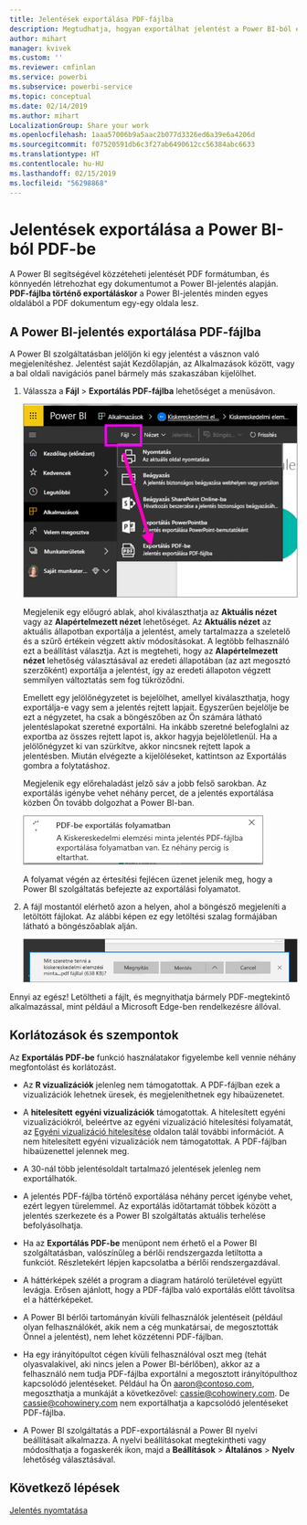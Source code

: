 ```yaml
---
title: Jelentések exportálása PDF-fájlba
description: Megtudhatja, hogyan exportálhat jelentést a Power BI-ból egy PDF-fájlba.
author: mihart
manager: kvivek
ms.custom: ''
ms.reviewer: cmfinlan
ms.service: powerbi
ms.subservice: powerbi-service
ms.topic: conceptual
ms.date: 02/14/2019
ms.author: mihart
LocalizationGroup: Share your work
ms.openlocfilehash: 1aaa57006b9a5aac2b077d3326ed6a39e6a4206d
ms.sourcegitcommit: f07520591db6c3f27ab6490612cc56384abc6633
ms.translationtype: HT
ms.contentlocale: hu-HU
ms.lasthandoff: 02/15/2019
ms.locfileid: "56298868"
---
```

# <a name="export-reports-from-power-bi-to-pdf"></a>Jelentések exportálása a Power BI-ból PDF-be
A Power BI segítségével közzéteheti jelentését PDF formátumban, és könnyedén létrehozhat egy dokumentumot a Power BI-jelentés alapján. **PDF-fájlba történő exportáláskor** a Power BI-jelentés minden egyes oldalából a PDF dokumentum egy-egy oldala lesz.

## <a name="how-to-export-your-power-bi-report-to-pdf"></a>A Power BI-jelentés exportálása PDF-fájlba
A Power BI szolgáltatásban jelöljön ki egy jelentést a vásznon való megjelenítéshez. Jelentést saját Kezdőlapján, az Alkalmazások között, vagy a bal oldali navigációs panel bármely más szakaszában kijelölhet.

1. Válassza a **Fájl** > **Exportálás PDF-fájlba** lehetőséget a menüsávon.

    ![Válassza a Fájl lehetőséget a menüsávon, majd az Exportálás PDF-be elemre mutató nyilat](media/end-user-pdf/power-bi-export-pdf.png)

    Megjelenik egy előugró ablak, ahol kiválaszthatja az **Aktuális nézet** vagy az **Alapértelmezett nézet** lehetőséget.  Az **Aktuális nézet** az aktuális állapotban exportálja a jelentést, amely tartalmazza a szeletelő és a szűrő értékein végzett aktív módosításokat.  A legtöbb felhasználó ezt a beállítást választja.  Azt is megteheti, hogy az **Alapértelmezett nézet** lehetőség választásával az eredeti állapotában (az azt megosztó szerzőként) exportálja a jelentést, így az eredeti állapoton végzett semmilyen változtatás sem fog tükröződni.
    
    Emellett egy jelölőnégyzetet is bejelölhet, amellyel kiválaszthatja, hogy exportálja-e vagy sem a jelentés rejtett lapjait.  Egyszerűen bejelölje be ezt a négyzetet, ha csak a böngészőben az Ön számára látható jelentéslapokat szeretné exportálni.  Ha inkább szeretné belefoglalni az exportba az összes rejtett lapot is, akkor hagyja bejelöletlenül.  Ha a jelölőnégyzet ki van szürkítve, akkor nincsnek rejtett lapok a jelentésben.  Miután elvégezte a kijelöléseket, kattintson az Exportálás gombra a folytatáshoz.
    
    Megjelenik egy előrehaladást jelző sáv a jobb felső sarokban. Az exportálás igénybe vehet néhány percet, de a jelentés exportálása közben Ön tovább dolgozhat a Power BI-ban.

    ![Exportálás előrehaladása üzenet](media/end-user-pdf/power-bi-export-message.png)

    A folyamat végén az értesítési fejlécen üzenet jelenik meg, hogy a Power BI szolgáltatás befejezte az exportálási folyamatot.

2. A fájl mostantól elérhető azon a helyen, ahol a böngésző megjeleníti a letöltött fájlokat. Az alábbi képen ez egy letöltési szalag formájában látható a böngészőablak alján.

    ![A letöltött fájl helye](media/end-user-pdf/power-bi-save-file.png)

Ennyi az egész! Letöltheti a fájlt, és megnyithatja bármely PDF-megtekintő alkalmazással, mint például a Microsoft Edge-ben rendelkezésre állóval.


## <a name="limitations-and-considerations"></a>Korlátozások és szempontok
Az **Exportálás PDF-be** funkció használatakor figyelembe kell vennie néhány megfontolást és korlátozást.

* Az **R vizualizációk** jelenleg nem támogatottak. A PDF-fájlban ezek a vizualizációk lehetnek üresek, és megjeleníthetnek egy hibaüzenetet.  

* A **hitelesített** **egyéni vizualizációk** támogatottak. A hitelesített egyéni vizualizációkról, beleértve az egyéni vizualizáció hitelesítési folyamatát, az [Egyéni vizualizáció hitelesítése](../power-bi-custom-visuals-certified.md) oldalon talál további információt. A nem hitelesített egyéni vizualizációk nem támogatottak. A PDF-fájlban hibaüzenettel jelennek meg.   

* A 30-nál több jelentésoldalt tartalmazó jelentések jelenleg nem exportálhatók.

* A jelentés PDF-fájlba történő exportálása néhány percet igénybe vehet, ezért legyen türelemmel. Az exportálás időtartamát többek között a jelentés szerkezete és a Power BI szolgáltatás aktuális terhelése befolyásolhatja.

* Ha az **Exportálás PDF-be** menüpont nem érhető el a Power BI szolgáltatásban, valószínűleg a bérlői rendszergazda letiltotta a funkciót. Részletekért lépjen kapcsolatba a bérlői rendszergazdával.

* A háttérképek szélét a program a diagram határoló területével együtt levágja. Erősen ajánlott, hogy a PDF-fájlba való exportálás előtt távolítsa el a háttérképeket.

* A Power BI bérlői tartományán kívüli felhasználók jelentéseit (például olyan felhasználókét, akik nem a cég munkatársai, de megosztották Önnel a jelentést), nem lehet közzétenni PDF-fájlban.

* Ha egy irányítópultot cégen kívüli felhasználóval oszt meg (tehát olyasvalakivel, aki nincs jelen a Power BI-bérlőben), akkor az a felhasználó nem tudja PDF-fájlba exportálni a megosztott irányítópulthoz kapcsolódó jelentéseket. Például ha Ön aaron@contoso.com, megoszthatja a munkáját a következővel: cassie@cohowinery.com. De cassie@cohowinery.com nem exportálhatja a kapcsolódó jelentéseket PDF-fájlba.

* A Power BI szolgáltatás a PDF-exportálásnál a Power BI nyelvi beállításait alkalmazza. A nyelvi beállításokat megtekintheti vagy módosíthatja a fogaskerék ikon, majd a **Beállítások** > **Általános** > **Nyelv** lehetőség választásával.

## <a name="next-steps"></a>Következő lépések
[Jelentés nyomtatása](end-user-print.md)

